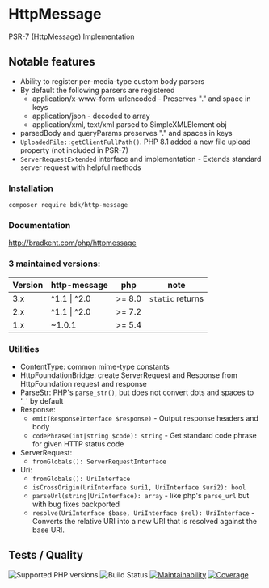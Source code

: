 # HttpMessage
PSR-7 (HttpMessage) Implementation

## Notable features

* Ability to register per-media-type custom body parsers
* By default the following parsers are registered
   - application/x-www-form-urlencoded - Preserves "." and space in keys
   - application/json - decoded to array
   - application/xml, text/xml parsed to SimpleXMLElement obj
* parsedBody and queryParams preserves "." and spaces in keys
* `UploadedFile::getClientFullPath()`.  PHP 8.1 added a new file upload property (not included in PSR-7)
* `ServerRequestExtended` interface and implementation - Extends standard server request with helpful methods

### Installation 

`composer require bdk/http-message`

### Documentation

http://bradkent.com/php/httpmessage

### 3 maintained versions:

| Version | http-message | php | note |
|--|--|--|--|
|3.x | ^1.1 \| ^2.0 | >= 8.0 | `static` returns |
|2.x | ^1.1 \| ^2.0 | >= 7.2 | &nbsp; |
|1.x | ~1.0.1 | >= 5.4 | &nbsp; |

### Utilities
* ContentType: common mime-type constants
* HttpFoundationBridge: create ServerRequest and Response from HttpFoundation request and response
* ParseStr: PHP's `parse_str()`, but does not convert dots and spaces to '_' by default
* Response: 
  * `emit(ResponseInterface $response)` - Output response headers and body 
  * `codePhrase(int|string $code): string` - Get standard code phrase for given HTTP status code
* ServerRequest:
  * `fromGlobals(): ServerRequestInterface`
* Uri: 
  * `fromGlobals(): UriInterface`
  * `isCrossOrigin(UriInterface $uri1, UriInterface $uri2): bool`
  * `parseUrl(string|UriInterface): array` - like php's `parse_url` but with bug fixes backported 
  * `resolve(UriInterface $base, UriInterface $rel): UriInterface` - Converts the relative URI into a new URI that is resolved against the base URI.

## Tests / Quality

![Supported PHP versions](https://img.shields.io/static/v1?label=PHP&message=5.4%20-%208.4&color=blue)
![Build Status](https://img.shields.io/github/actions/workflow/status/bkdotcom/HttpMessage/phpunit.yml.svg?logo=github)
[![Maintainability](https://img.shields.io/codeclimate/maintainability/bkdotcom/HttpMessage.svg?logo=codeclimate)](https://codeclimate.com/github/bkdotcom/HttpMessage)
[![Coverage](https://img.shields.io/codeclimate/coverage/bkdotcom/HttpMessage.svg?logo=codeclimate)](https://codeclimate.com/github/bkdotcom/HttpMessage)
